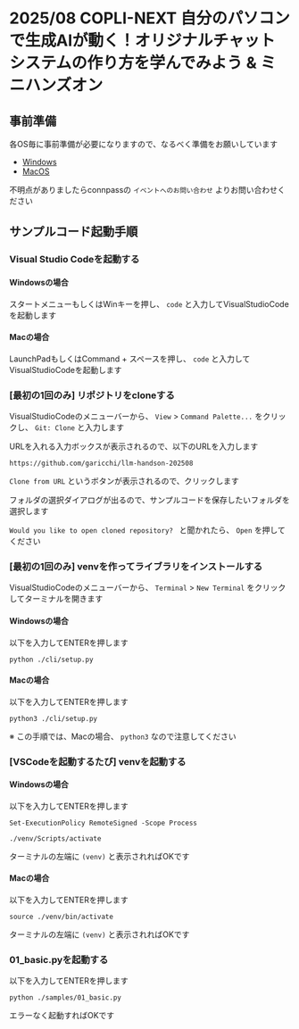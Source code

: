 # 2025/08 COPLI-NEXT 自分のパソコンで生成AIが動く！オリジナルチャットシステムの作り方を学んでみよう & ミニハンズオン

## 事前準備
各OS毎に事前準備が必要になりますので、なるべく準備をお願いしています

- [Windows](./docs/preparation_windows.md)
- [MacOS](./docs/preparation_mac.md)

不明点がありましたらconnpassの `イベントへのお問い合わせ` よりお問い合わせください

## サンプルコード起動手順

### Visual Studio Codeを起動する
#### Windowsの場合
スタートメニューもしくはWinキーを押し、 `code` と入力してVisualStudioCodeを起動します

#### Macの場合
LaunchPadもしくはCommand + スペースを押し、 `code` と入力してVisualStudioCodeを起動します

### [最初の1回のみ] リポジトリをcloneする
VisualStudioCodeのメニューバーから、 `View` > `Command Palette...` をクリックし、 `Git: Clone` と入力します

URLを入れる入力ボックスが表示されるので、以下のURLを入力します

`https://github.com/garicchi/llm-handson-202508`

`Clone from URL` というボタンが表示されるので、クリックします

フォルダの選択ダイアログが出るので、サンプルコードを保存したいフォルダを選択します

`Would you like to open cloned repository? ` と聞かれたら、 `Open` を押してください

### [最初の1回のみ] venvを作ってライブラリをインストールする
VisualStudioCodeのメニューバーから、 `Terminal` > `New Terminal` をクリックしてターミナルを開きます

#### Windowsの場合
以下を入力してENTERを押します
```
python ./cli/setup.py
```

#### Macの場合
以下を入力してENTERを押します

```
python3 ./cli/setup.py
```

※ この手順では、Macの場合、 `python3` なので注意してください

### [VSCodeを起動するたび] venvを起動する

#### Windowsの場合
以下を入力してENTERを押します
```
Set-ExecutionPolicy RemoteSigned -Scope Process
```
```
./venv/Scripts/activate
```

ターミナルの左端に `(venv)` と表示されればOKです

#### Macの場合
以下を入力してENTERを押します
```
source ./venv/bin/activate
```

ターミナルの左端に `(venv)` と表示されればOKです

### 01_basic.pyを起動する

以下を入力してENTERを押します
```
python ./samples/01_basic.py
```

エラーなく起動すればOKです
